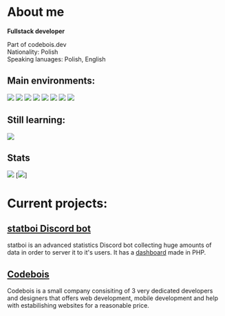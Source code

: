 # About me
**Fullstack developer**

Part of codebois.dev<br>
Nationality: Polish<br>
Speaking lanuages: Polish, English<br>
## Main environments:
![](https://img.shields.io/badge/JavaScript-F7DF1E.svg?style=for-the-badge&logo=JavaScript&logoColor=black) ![](https://img.shields.io/badge/Node.js-339933.svg?style=for-the-badge&logo=nodedotjs&logoColor=white) ![](https://img.shields.io/badge/Express-000000.svg?style=for-the-badge&logo=Express&logoColor=white) ![](https://img.shields.io/badge/Electron-47848F.svg?style=for-the-badge&logo=Electron&logoColor=white) ![](https://img.shields.io/badge/.NET-512BD4.svg?style=for-the-badge&logo=dotnet&logoColor=white) ![](https://img.shields.io/badge/XAML-0C54C2.svg?style=for-the-badge&logo=XAML&logoColor=white) ![](https://img.shields.io/badge/Python-3776AB.svg?style=for-the-badge&logo=Python&logoColor=white) ![](https://img.shields.io/badge/Flask-000000.svg?style=for-the-badge&logo=Flask&logoColor=white)
## Still learning:
![](https://img.shields.io/badge/PHP-777BB4.svg?style=for-the-badge&logo=PHP&logoColor=white)

## Stats
![](https://github-readme-stats.vercel.app/api?username=MaciejkaGa&show_icons=true&theme=transparent) [![](https://github-readme-stats.vercel.app/api/top-langs/?username=MaciejkaG&layout=donut)]

# Current projects:
## [statboi Discord bot](https://statboi.xyz/)
statboi is an advanced statistics Discord bot collecting huge amounts of data in order to server it to it's users. It has a [dashboard](https://dash.statboi.xyz/) made in PHP.

## [Codebois](https://codebois.dev/)
Codebois is a small company consisiting of 3 very dedicated developers and designers that offers web development, mobile development and help with estabilishing websites for a reasonable price.
